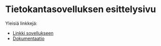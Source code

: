 # Tietokantasovelluksen esittelysivu

Yleisiä linkkejä:

* [Linkki sovellukseen](https://ttiira.users.cs.helsinki.fi/tsoha)
* [Dokumentaatio](doc/dokumentaatio.pdf)
